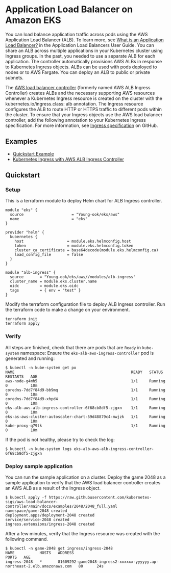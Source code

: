 # Application Load Balancer on Amazon EKS
You can load balance application traffic across pods using the AWS Application Load Balancer (ALB). To learn more, see [What is an Application Load Balancer?](https://docs.aws.amazon.com/elasticloadbalancing/latest/application/introduction.html) in the Application Load Balancers User Guide. You can share an ALB across multiple applications in your Kubernetes cluster using Ingress groups. In the past, you needed to use a separate ALB for each application. The controller automatically provisions AWS ALBs in response to Kubernetes Ingress objects. ALBs can be used with pods deployed to nodes or to AWS Fargate. You can deploy an ALB to public or private subnets.

The [AWS load balancer controller](https://github.com/kubernetes-sigs/aws-load-balancer-controller) (formerly named AWS ALB Ingress Controller) creates ALBs and the necessary supporting AWS resources whenever a Kubernetes Ingress resource is created on the cluster with the kubernetes.io/ingress.class: alb annotation. The Ingress resource configures the ALB to route HTTP or HTTPS traffic to different pods within the cluster. To ensure that your Ingress objects use the AWS load balancer controller, add the following annotation to your Kubernetes Ingress specification. For more information, see [Ingress specification](https://kubernetes-sigs.github.io/aws-load-balancer-controller/guide/ingress/spec/) on GitHub.

## Examples
- [Quickstart Example](https://github.com/Young-ook/terraform-aws-eks/blob/main/modules/alb-ingress/README.md#quickstart)
- [Kubernetes Ingress with AWS ALB Ingress Controller](https://aws.amazon.com/blogs/opensource/kubernetes-ingress-aws-alb-ingress-controller/a)

## Quickstart
### Setup
This is a terraform module to deploy Helm chart for ALB Ingress controller.
```hcl
module "eks" {
  source                     = "Young-ook/eks/aws"
  name                       = "eks"
}

provider "helm" {
  kubernetes {
    host                   = module.eks.helmconfig.host
    token                  = module.eks.helmconfig.token
    cluster_ca_certificate = base64decode(module.eks.helmconfig.ca)
    load_config_file       = false
  }
}

module "alb-ingress" {
  source       = "Young-ook/eks/aws//modules/alb-ingress"
  cluster_name = module.eks.cluster.name
  oidc         = module.eks.oidc
  tags         = { env = "test" }
}
```
Modify the terraform configuration file to deploy ALB Ingress controller. Run the terraform code to make a change on your environment.
```
terraform init
terraform apply
```

### Verify
All steps are finished, check that there are pods that are `Ready` in `kube-system` namespace:
Ensure the `eks-alb-aws-ingress-controller` pod is generated and running:

```
$ kubectl -n kube-system get po
NAME                                                   READY   STATUS    RESTARTS   AGE
aws-node-g4mh5                                         1/1     Running   0          10m
coredns-7dd7f84d9-bb9mq                                1/1     Running   0          10m
coredns-7dd7f84d9-xhpd4                                1/1     Running   0          10m
eks-alb-aws-alb-ingress-controller-6f68cb8df5-zjgxn    1/1     Running   0          10m
eks-as-aws-cluster-autoscaler-chart-59d48879c4-mwjzk   1/1     Running   0          10m
kube-proxy-q79tk                                       1/1     Running   0          10m
```
If the pod is not healthy, please try to check the log:
```
$ kubectl -n kube-system logs eks-alb-aws-alb-ingress-controller-6f68cb8df5-zjgxn
```

### Deploy sample application
You can run the sample application on a cluster. Deploy the game 2048 as a sample application to verify that the AWS load balancer controller creates an AWS ALB as a result of the Ingress object.
```
$ kubectl apply -f https://raw.githubusercontent.com/kubernetes-sigs/aws-load-balancer-controller/main/docs/examples/2048/2048_full.yaml
namespace/game-2048 created
deployment.apps/deployment-2048 created
service/service-2048 created
ingress.extensions/ingress-2048 created
```
After a few minutes, verify that the Ingress resource was created with the following command.
```
$ kubectl -n game-2048 get ingress/ingress-2048
NAME           HOSTS   ADDRESS                                                                     PORTS   AGE
ingress-2048   *       81609292-game2048-ingress2-xxxxxx-yyyyyy.ap-northeast-2.elb.amazonaws.com   80      24s
```

